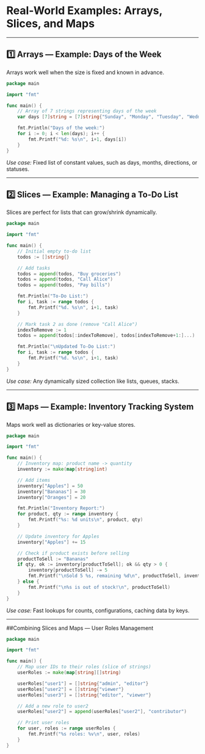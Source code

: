 # Real-World Examples: Arrays, Slices, and Maps

---

## 1️⃣ Arrays — Example: Days of the Week

Arrays work well when the size is fixed and known in advance.

```go
package main

import "fmt"

func main() {
    // Array of 7 strings representing days of the week
    var days [7]string = [7]string{"Sunday", "Monday", "Tuesday", "Wednesday", "Thursday", "Friday", "Saturday"}

    fmt.Println("Days of the week:")
    for i := 0; i < len(days); i++ {
        fmt.Printf("%d: %s\n", i+1, days[i])
    }
}
```

*Use case:* Fixed list of constant values, such as days, months, directions, or statuses.

---

## 2️⃣ Slices — Example: Managing a To-Do List

Slices are perfect for lists that can grow/shrink dynamically.

```go
package main

import "fmt"

func main() {
    // Initial empty to-do list
    todos := []string{}

    // Add tasks
    todos = append(todos, "Buy groceries")
    todos = append(todos, "Call Alice")
    todos = append(todos, "Pay bills")

    fmt.Println("To-Do List:")
    for i, task := range todos {
        fmt.Printf("%d. %s\n", i+1, task)
    }

    // Mark task 2 as done (remove "Call Alice")
    indexToRemove := 1
    todos = append(todos[:indexToRemove], todos[indexToRemove+1:]...)

    fmt.Println("\nUpdated To-Do List:")
    for i, task := range todos {
        fmt.Printf("%d. %s\n", i+1, task)
    }
}
```

*Use case:* Any dynamically sized collection like lists, queues, stacks.

---

## 3️⃣ Maps — Example: Inventory Tracking System

Maps work well as dictionaries or key-value stores.

```go
package main

import "fmt"

func main() {
    // Inventory map: product name -> quantity
    inventory := make(map[string]int)

    // Add items
    inventory["Apples"] = 50
    inventory["Bananas"] = 30
    inventory["Oranges"] = 20

    fmt.Println("Inventory Report:")
    for product, qty := range inventory {
        fmt.Printf("%s: %d units\n", product, qty)
    }

    // Update inventory for Apples
    inventory["Apples"] += 15

    // Check if product exists before selling
    productToSell := "Bananas"
    if qty, ok := inventory[productToSell]; ok && qty > 0 {
        inventory[productToSell] -= 5
        fmt.Printf("\nSold 5 %s, remaining %d\n", productToSell, inventory[productToSell])
    } else {
        fmt.Printf("\n%s is out of stock!\n", productToSell)
    }
}
```

*Use case:* Fast lookups for counts, configurations, caching data by keys.

---

##Combining Slices and Maps — User Roles Management

```go
package main

import "fmt"

func main() {
    // Map user IDs to their roles (slice of strings)
    userRoles := make(map[string][]string)

    userRoles["user1"] = []string{"admin", "editor"}
    userRoles["user2"] = []string{"viewer"}
    userRoles["user3"] = []string{"editor", "viewer"}

    // Add a new role to user2
    userRoles["user2"] = append(userRoles["user2"], "contributor")

    // Print user roles
    for user, roles := range userRoles {
        fmt.Printf("%s roles: %v\n", user, roles)
    }
}
```



